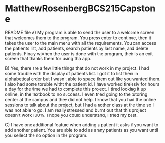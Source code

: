 # MatthewRosenbergBCS215Capstone
README file
A) My program is able to send the user to a welcome screen that welcomes them to the program. You press enter to continue, then it takes the user to the main menu with all the requirements. You can access the patients list, add patients, search patients by last name, and delete patients. Finaly wj=hen the user is done with the program, their is an exit screen that thanks them for using tha app.

B) Yes, there are a few little things that do not work in my project. I had some trouble with the display of patients list. I got it to list them in alphabetical order but I wasn't able to space them out like you wanted them. I also had some toruble witht the patient id. I have worked tirelesly for hours a day for the time we had to complete this project. I tired looking it up online, in the textbook to no success. I even tried going to the tutoring center at the campus and they did not help. I know that you had the online sessions to talk about the project, but I had a nother class at the time so I was not able to go. I am really stressed and burnt out that this project doesn't work 100%. I hope you could understand, I tried my best.

C) I have one additional feature when adding a patient it asks if you want to add another patient. You are able to add as amny patients as you want until you sellect the no option in the program.
